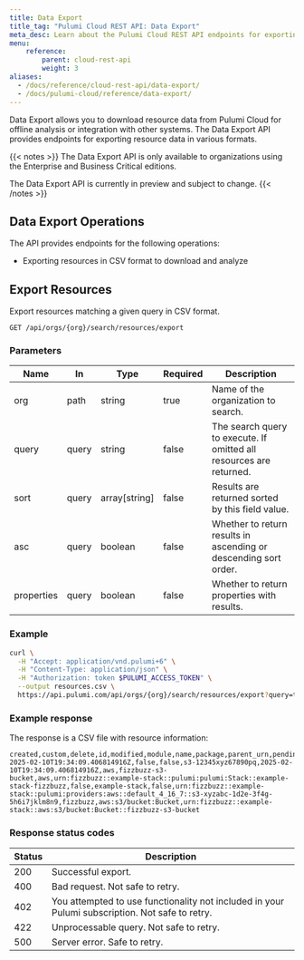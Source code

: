 ```yaml
---
title: Data Export
title_tag: "Pulumi Cloud REST API: Data Export"
meta_desc: Learn about the Pulumi Cloud REST API endpoints for exporting resource data for further analysis or integration.
menu:
    reference:
        parent: cloud-rest-api
        weight: 3
aliases:
  - /docs/reference/cloud-rest-api/data-export/
  - /docs/pulumi-cloud/reference/data-export/
---
```


Data Export allows you to download resource data from Pulumi Cloud for offline analysis or integration with other systems. The Data Export API provides endpoints for exporting resource data in various formats.

{{< notes >}}
The Data Export API is only available to organizations using the Enterprise and Business Critical editions.

The Data Export API is currently in preview and subject to change.
{{< /notes >}}

## Data Export Operations

The API provides endpoints for the following operations:

- Exporting resources in CSV format to download and analyze

## Export Resources

Export resources matching a given query in CSV format.

```plain
GET /api/orgs/{org}/search/resources/export
```

### Parameters

| Name       | In    | Type          | Required | Description                                                         |
|------------|-------|---------------|----------|---------------------------------------------------------------------|
| org        | path  | string        | true     | Name of the organization to search.                                 |
| query      | query | string        | false    | The search query to execute. If omitted all resources are returned. |
| sort       | query | array[string] | false    | Results are returned sorted by this field value.                    |
| asc        | query | boolean       | false    | Whether to return results in ascending or descending sort order.    |
| properties | query | boolean       | false    | Whether to return properties with results.                          |

### Example

```bash
curl \
  -H "Accept: application/vnd.pulumi+6" \
  -H "Content-Type: application/json" \
  -H "Authorization: token $PULUMI_ACCESS_TOKEN" \
  --output resources.csv \
  https://api.pulumi.com/api/orgs/{org}/search/resources/export?query=type:aws:s3/bucket:Bucket
```

### Example response

The response is a CSV file with resource information:

```plain
created,custom,delete,id,modified,module,name,package,parent_urn,pending,project,protected,provider_urn,stack,type,urn
2025-02-10T19:34:09.406814916Z,false,false,s3-12345xyz67890pq,2025-02-10T19:34:09.406814916Z,aws,fizzbuzz-s3-bucket,aws,urn:fizzbuzz::example-stack::pulumi:pulumi:Stack::example-stack-fizzbuzz,false,example-stack,false,urn:fizzbuzz::example-stack::pulumi:providers:aws::default_4_16_7::s3-xyzabc-1d2e-3f4g-5h6i7jklm8n9,fizzbuzz,aws:s3/bucket:Bucket,urn:fizzbuzz::example-stack::aws:s3/bucket:Bucket::fizzbuzz-s3-bucket
```

### Response status codes

| Status | Description                                                                                     |
|--------|-------------------------------------------------------------------------------------------------|
| 200    | Successful export.                                                                              |
| 400    | Bad request. Not safe to retry.                                                                 |
| 402    | You attempted to use functionality not included in your Pulumi subscription. Not safe to retry. |
| 422    | Unprocessable query. Not safe to retry.                                                         |
| 500    | Server error. Safe to retry.                                                                    |
